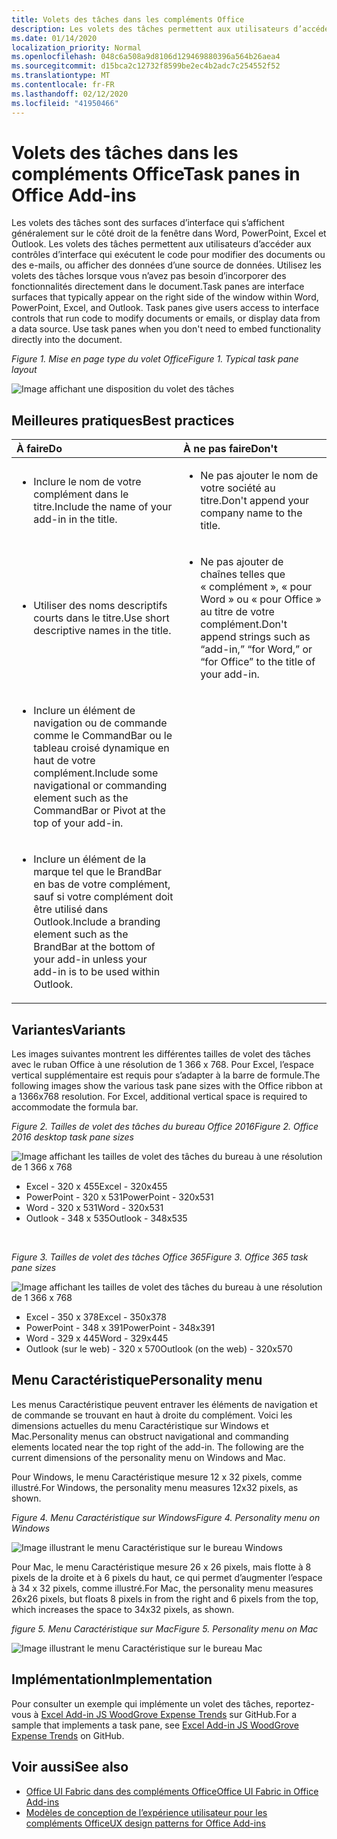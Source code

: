 ```yaml
---
title: Volets des tâches dans les compléments Office
description: Les volets des tâches permettent aux utilisateurs d’accéder aux contrôles d’interface qui exécutent le code pour modifier des documents ou des e-mails, ou afficher des données d’une source de données.
ms.date: 01/14/2020
localization_priority: Normal
ms.openlocfilehash: 048c6a508a9d8106d129469880396a564b26aea4
ms.sourcegitcommit: d15bca2c12732f8599be2ec4b2adc7c254552f52
ms.translationtype: MT
ms.contentlocale: fr-FR
ms.lasthandoff: 02/12/2020
ms.locfileid: "41950466"
---
```

# <a name="task-panes-in-office-add-ins"></a><span data-ttu-id="234ff-103">Volets des tâches dans les compléments Office</span><span class="sxs-lookup"><span data-stu-id="234ff-103">Task panes in Office Add-ins</span></span>
 
<span data-ttu-id="234ff-p101">Les volets des tâches sont des surfaces d’interface qui s’affichent généralement sur le côté droit de la fenêtre dans Word, PowerPoint, Excel et Outlook. Les volets des tâches permettent aux utilisateurs d’accéder aux contrôles d’interface qui exécutent le code pour modifier des documents ou des e-mails, ou afficher des données d’une source de données. Utilisez les volets des tâches lorsque vous n’avez pas besoin d’incorporer des fonctionnalités directement dans le document.</span><span class="sxs-lookup"><span data-stu-id="234ff-p101">Task panes are interface surfaces that typically appear on the right side of the window within Word, PowerPoint, Excel, and Outlook. Task panes give users access to interface controls that run code to modify documents or emails, or display data from a data source. Use task panes when you don't need to embed functionality directly into the document.</span></span>

<span data-ttu-id="234ff-107">*Figure 1. Mise en page type du volet Office*</span><span class="sxs-lookup"><span data-stu-id="234ff-107">*Figure 1. Typical task pane layout*</span></span>

![Image affichant une disposition du volet des tâches](../images/overview-with-app-task-pane.png)

## <a name="best-practices"></a><span data-ttu-id="234ff-109">Meilleures pratiques</span><span class="sxs-lookup"><span data-stu-id="234ff-109">Best practices</span></span>

|<span data-ttu-id="234ff-110">**À faire**</span><span class="sxs-lookup"><span data-stu-id="234ff-110">**Do**</span></span>|<span data-ttu-id="234ff-111">**À ne pas faire**</span><span class="sxs-lookup"><span data-stu-id="234ff-111">**Don't**</span></span>|
|:-----|:--------|
|<ul><li><span data-ttu-id="234ff-112">Inclure le nom de votre complément dans le titre.</span><span class="sxs-lookup"><span data-stu-id="234ff-112">Include the name of your add-in in the title.</span></span></li></ul>|<ul><li><span data-ttu-id="234ff-113">Ne pas ajouter le nom de votre société au titre.</span><span class="sxs-lookup"><span data-stu-id="234ff-113">Don't append your company name to the title.</span></span></li></ul>|
|<ul><li><span data-ttu-id="234ff-114">Utiliser des noms descriptifs courts dans le titre.</span><span class="sxs-lookup"><span data-stu-id="234ff-114">Use short descriptive names in the title.</span></span></li></ul>|<ul><li><span data-ttu-id="234ff-115">Ne pas ajouter de chaînes telles que « complément », « pour Word » ou « pour Office » au titre de votre complément.</span><span class="sxs-lookup"><span data-stu-id="234ff-115">Don't append strings such as “add-in,” “for Word,” or “for Office” to the title of your add-in.</span></span></li></ul>|
|<ul><li><span data-ttu-id="234ff-116">Inclure un élément de navigation ou de commande comme le CommandBar ou le tableau croisé dynamique en haut de votre complément.</span><span class="sxs-lookup"><span data-stu-id="234ff-116">Include some navigational or commanding element such as the CommandBar or Pivot at the top of your add-in.</span></span></li></ul>||
|<ul><li><span data-ttu-id="234ff-117">Inclure un élément de la marque tel que le BrandBar en bas de votre complément, sauf si votre complément doit être utilisé dans Outlook.</span><span class="sxs-lookup"><span data-stu-id="234ff-117">Include a branding element such as the BrandBar at the bottom of your add-in unless your add-in is to be used within Outlook.</span></span></li></ul>||


## <a name="variants"></a><span data-ttu-id="234ff-118">Variantes</span><span class="sxs-lookup"><span data-stu-id="234ff-118">Variants</span></span>

<span data-ttu-id="234ff-p102">Les images suivantes montrent les différentes tailles de volet des tâches avec le ruban Office à une résolution de 1 366 x 768. Pour Excel, l’espace vertical supplémentaire est requis pour s’adapter à la barre de formule.</span><span class="sxs-lookup"><span data-stu-id="234ff-p102">The following images show the various task pane sizes with the Office ribbon at a 1366x768 resolution. For Excel, additional vertical space is required to accommodate the formula bar.</span></span>  

<span data-ttu-id="234ff-121">*Figure 2. Tailles de volet des tâches du bureau Office 2016*</span><span class="sxs-lookup"><span data-stu-id="234ff-121">*Figure 2. Office 2016 desktop task pane sizes*</span></span>

![Image affichant les tailles de volet des tâches du bureau à une résolution de 1 366 x 768](../images/office-2016-taskpane-sizes.png)

- <span data-ttu-id="234ff-123">Excel - 320 x 455</span><span class="sxs-lookup"><span data-stu-id="234ff-123">Excel - 320x455</span></span>
- <span data-ttu-id="234ff-124">PowerPoint - 320 x 531</span><span class="sxs-lookup"><span data-stu-id="234ff-124">PowerPoint - 320x531</span></span>
- <span data-ttu-id="234ff-125">Word - 320 x 531</span><span class="sxs-lookup"><span data-stu-id="234ff-125">Word - 320x531</span></span>
- <span data-ttu-id="234ff-126">Outlook - 348 x 535</span><span class="sxs-lookup"><span data-stu-id="234ff-126">Outlook - 348x535</span></span>

<br/>

<span data-ttu-id="234ff-127">*Figure 3. Tailles de volet des tâches Office 365*</span><span class="sxs-lookup"><span data-stu-id="234ff-127">*Figure 3. Office 365 task pane sizes*</span></span>

![Image affichant les tailles de volet des tâches du bureau à une résolution de 1 366 x 768](../images/office-365-taskpane-sizes.png)

- <span data-ttu-id="234ff-129">Excel - 350 x 378</span><span class="sxs-lookup"><span data-stu-id="234ff-129">Excel - 350x378</span></span>
- <span data-ttu-id="234ff-130">PowerPoint - 348 x 391</span><span class="sxs-lookup"><span data-stu-id="234ff-130">PowerPoint - 348x391</span></span>
- <span data-ttu-id="234ff-131">Word - 329 x 445</span><span class="sxs-lookup"><span data-stu-id="234ff-131">Word - 329x445</span></span>
- <span data-ttu-id="234ff-132">Outlook (sur le web) - 320 x 570</span><span class="sxs-lookup"><span data-stu-id="234ff-132">Outlook (on the web) - 320x570</span></span>

## <a name="personality-menu"></a><span data-ttu-id="234ff-133">Menu Caractéristique</span><span class="sxs-lookup"><span data-stu-id="234ff-133">Personality menu</span></span>

<span data-ttu-id="234ff-p103">Les menus Caractéristique peuvent entraver les éléments de navigation et de commande se trouvant en haut à droite du complément. Voici les dimensions actuelles du menu Caractéristique sur Windows et Mac.</span><span class="sxs-lookup"><span data-stu-id="234ff-p103">Personality menus can obstruct navigational and commanding elements located near the top right of the add-in. The following are the current dimensions of the personality menu on Windows and Mac.</span></span>

<span data-ttu-id="234ff-136">Pour Windows, le menu Caractéristique mesure 12 x 32 pixels, comme illustré.</span><span class="sxs-lookup"><span data-stu-id="234ff-136">For Windows, the personality menu measures 12x32 pixels, as shown.</span></span>

<span data-ttu-id="234ff-137">*Figure 4. Menu Caractéristique sur Windows*</span><span class="sxs-lookup"><span data-stu-id="234ff-137">*Figure 4. Personality menu on Windows*</span></span>

![Image illustrant le menu Caractéristique sur le bureau Windows](../images/personality-menu-win.png)

<span data-ttu-id="234ff-139">Pour Mac, le menu Caractéristique mesure 26 x 26 pixels, mais flotte à 8 pixels de la droite et à 6 pixels du haut, ce qui permet d’augmenter l’espace à 34 x 32 pixels, comme illustré.</span><span class="sxs-lookup"><span data-stu-id="234ff-139">For Mac, the personality menu measures 26x26 pixels, but floats 8 pixels in from the right and 6 pixels from the top, which increases the space to 34x32 pixels, as shown.</span></span>

<span data-ttu-id="234ff-140">*figure 5. Menu Caractéristique sur Mac*</span><span class="sxs-lookup"><span data-stu-id="234ff-140">*Figure 5. Personality menu on Mac*</span></span>

![Image illustrant le menu Caractéristique sur le bureau Mac](../images/personality-menu-mac.png)

## <a name="implementation"></a><span data-ttu-id="234ff-142">Implémentation</span><span class="sxs-lookup"><span data-stu-id="234ff-142">Implementation</span></span>

<span data-ttu-id="234ff-143">Pour consulter un exemple qui implémente un volet des tâches, reportez-vous à [Excel Add-in JS WoodGrove Expense Trends](https://github.com/OfficeDev/Excel-Add-in-WoodGrove-Expense-Trends) sur GitHub.</span><span class="sxs-lookup"><span data-stu-id="234ff-143">For a sample that implements a task pane, see [Excel Add-in JS WoodGrove Expense Trends](https://github.com/OfficeDev/Excel-Add-in-WoodGrove-Expense-Trends) on GitHub.</span></span> 


## <a name="see-also"></a><span data-ttu-id="234ff-144">Voir aussi</span><span class="sxs-lookup"><span data-stu-id="234ff-144">See also</span></span>

- [<span data-ttu-id="234ff-145">Office UI Fabric dans des compléments Office</span><span class="sxs-lookup"><span data-stu-id="234ff-145">Office UI Fabric in Office Add-ins</span></span>](office-ui-fabric.md) 
- [<span data-ttu-id="234ff-146">Modèles de conception de l’expérience utilisateur pour les compléments Office</span><span class="sxs-lookup"><span data-stu-id="234ff-146">UX design patterns for Office Add-ins</span></span>](../design/ux-design-pattern-templates.md)

